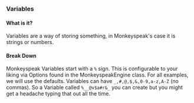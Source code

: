 ### Variables

#### What is it?
Variables are a way of storing something, in Monkeyspeak's case it is strings or 
numbers.

#### Break Down
Monkeyspeak Variables start with a `%` sign.  This is configurable to your liking 
via Options found in the MonkeyspeakEngine class.  For all examples, we will use the 
defaults.  Variables can have `_,#,@,$,&,0-9,a-z,A-Z` (no commas).  So a Variable 
called `%__@v$a#r&_` you can create but you might get a headache typing that out all 
the time.